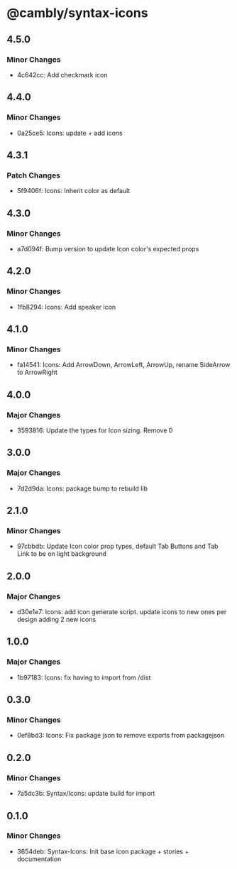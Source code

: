 # @cambly/syntax-icons

## 4.5.0

### Minor Changes

- 4c642cc: Add checkmark icon

## 4.4.0

### Minor Changes

- 0a25ce5: Icons: update + add icons

## 4.3.1

### Patch Changes

- 5f9406f: Icons: Inherit color as default

## 4.3.0

### Minor Changes

- a7d094f: Bump version to update Icon color's expected props

## 4.2.0

### Minor Changes

- 1fb8294: Icons: Add speaker icon

## 4.1.0

### Minor Changes

- fa14541: Icons: Add ArrowDown, ArrowLeft, ArrowUp, rename SideArrow to ArrowRight

## 4.0.0

### Major Changes

- 3593816: Update the types for Icon sizing. Remove 0

## 3.0.0

### Major Changes

- 7d2d9da: Icons: package bump to rebuild lib

## 2.1.0

### Minor Changes

- 97cbbdb: Update Icon color prop types, default Tab Buttons and Tab Link to be on light background

## 2.0.0

### Major Changes

- d30e1e7: Icons: add icon generate script.
  update icons to new ones per design
  adding 2 new icons

## 1.0.0

### Major Changes

- 1b97183: Icons: fix having to import from /dist

## 0.3.0

### Minor Changes

- 0ef8bd3: Icons: Fix package json to remove exports from packagejson

## 0.2.0

### Minor Changes

- 7a5dc3b: Syntax/Icons: update build for import

## 0.1.0

### Minor Changes

- 3654deb: Syntax-Icons: Init base icon package + stories + documentation

